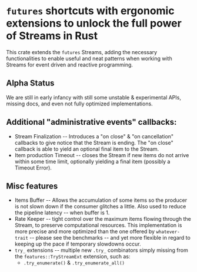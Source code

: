 # `futures` shortcuts with ergonomic extensions to unlock the full power of Streams in Rust

This crate extends the `futures` Streams, adding the necessary functionalities to enable useful and neat patterns when working with Streams for
event driven and reactive programming.


## Alpha Status
We are still in early infancy with still some unstable & experimental APIs, missing docs, and even not fully optimized implementations.


## Additional "administrative events" callbacks:
 * Stream Finalization -- Introduces a "on close" & "on cancellation" callbacks to give notice that the Stream is ending.
                          The "on close" callback is able to yield an optional final item to the Stream.
 * Item production Timeout -- closes the Stream if new items do not arrive within some time limit, optionally yielding a final item
                              (possibly a Timeout Error).

## Misc features
 * Items Buffer -- Allows the accumulation of some items so the producer is not slown down if the consumer glitches a little.
                   Also used to reduce the pipeline latency -- when buffer is 1.
 * Rate Keeper -- tight control over the maximum items flowing through the Stream, to preserve computational resources.
                  This implementation is more precise and more optimized than the one offered by `whatever-trait` --
                  please see the benchmarks -- and yet more flexible in regard to keeping up the pace if temporary slowdowns occur.
 * `try_` extensions -- multiple new `.try_` combinators simply missing from the `features::TryStreamExt` extension, such as:
   * `.try_enumerate()` & `.try_enumerate_all()`